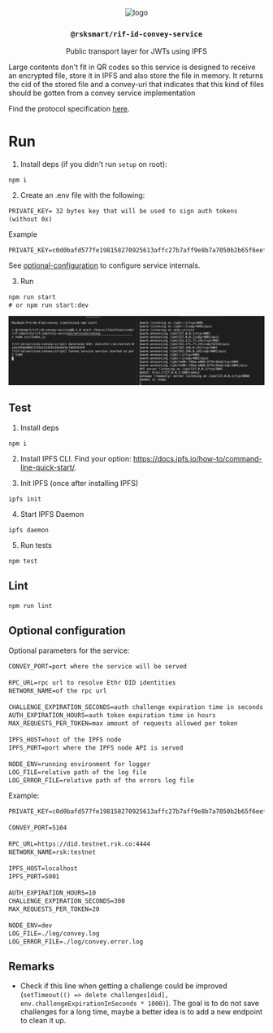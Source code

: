 <p align="middle">
    <img src="https://www.rifos.org/assets/img/logo.svg" alt="logo" height="100" >
</p>
<h3 align="middle"><code>@rsksmart/rif-id-convey-service</code></h3>
<p align="middle">
    Public transport layer for JWTs using IPFS
</p>

Large contents don't fit in QR codes so this service is designed to receive an encrypted file, store it in IPFS and also store the file in memory. It returns the cid of the stored file and a convey-uri that indicates that this kind of files should be gotten from a convey service implementation

Find the protocol specification [here](https://github.com/rsksmart/rif-identity-docs/blob/master/ssi/specs/convey-service.markdown).

# Run

1. Install deps (if you didn't run `setup` on root):

  ```
  npm i
  ```

2. Create an .env file with the following:

  ```
  PRIVATE_KEY= 32 bytes key that will be used to sign auth tokens (without 0x)
  ```

  Example

  ```
  PRIVATE_KEY=c0d0bafd577fe198158270925613affc27b7aff9e8b7a7050b2b65f6eefd3083
  ```

  See [optional-configuration](#optional-configuration) to configure service internals.

3. Run

  ```
  npm run start
  # or npm run start:dev
  ```

![](./img/convey.png)

## Test

1. Install deps

  ```
  npm i
  ```

2. Install IPFS CLI. Find your option: https://docs.ipfs.io/how-to/command-line-quick-start/.

3. Init IPFS (once after installing IPFS)

  ```
  ipfs init
  ```

4. Start IPFS Daemon

  ```
  ipfs daemon
  ```

5. Run tests

  ```
  npm test
  ```

## Lint

```
npm run lint
```

## Optional configuration


Optional parameters for the service:

```
CONVEY_PORT=port where the service will be served

RPC_URL=rpc url to resolve Ethr DID identities
NETWORK_NAME=of the rpc url

CHALLENGE_EXPIRATION_SECONDS=auth challenge expiration time in seconds
AUTH_EXPIRATION_HOURS=auth token expiration time in hours
MAX_REQUESTS_PER_TOKEN=max amount of requests allowed per token

IPFS_HOST=host of the IPFS node
IPFS_PORT=port where the IPFS node API is served

NODE_ENV=running environment for logger
LOG_FILE=relative path of the log file
LOG_ERROR_FILE=relative path of the errors log file
```

Example:

```
PRIVATE_KEY=c0d0bafd577fe198158270925613affc27b7aff9e8b7a7050b2b65f6eefd3083

CONVEY_PORT=5104

RPC_URL=https://did.testnet.rsk.co:4444
NETWORK_NAME=rsk:testnet

IPFS_HOST=localhost
IPFS_PORT=5001

AUTH_EXPIRATION_HOURS=10
CHALLENGE_EXPIRATION_SECONDS=300
MAX_REQUESTS_PER_TOKEN=20

NODE_ENV=dev
LOG_FILE=./log/convey.log
LOG_ERROR_FILE=./log/convey.error.log
```

## Remarks

- Check if this line when getting a challenge could be improved (`setTimeout(() => delete challenges[did], env.challengeExpirationInSeconds * 1000)`). The goal is to do not save challenges for a long time, maybe a better idea is to add a new endpoint to clean it up.
